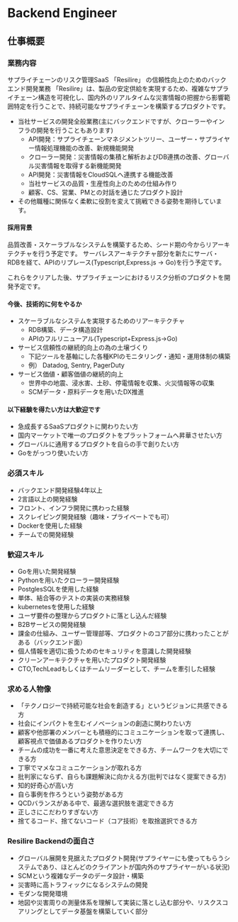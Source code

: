 # Backend Engineer
## 仕事概要
### 業務内容
サプライチェーンのリスク管理SaaS 「Resilire」 の信頼性向上のためのバックエンド開発業務
「Resilire」は、製品の安定供給を実現するため、複雑なサプライチェーン構造を可視化し、国内外のリアルタイムな災害情報の把握から影響範囲特定を行うことで、持続可能なサプライチェーンを構築するプロダクトです。

- 当社サービスの開発全般業務(主にバックエンドですが、クローラーやインフラの開発を行うこともあります)
  - API開発：サプライチェーンマネジメントツリー、ユーザー・サプライヤー情報処理機能の改善、新規機能開発
  - クローラー開発：災害情報の集積と解析およびDB連携の改善、グローバル災害情報を取得する新機能開発
  - API開発：災害情報をCloudSQLへ連携する機能改善
  - 当社サービスの品質・生産性向上のための仕組み作り
  - 顧客、CS、営業、PMとの対話を通じたプロダクト設計
- その他職種に関係なく柔軟に役割を変えて挑戦できる姿勢を期待しています。

#### 採用背景
品質改善・スケーラブルなシステムを構築するため、シード期の今からリアーキテクチャを行う予定です。
サーバレスアーキテクチャ部分を新たにサーバ・RDBを経て、APIのリプレース(Typescript,Express.js -> Go)を行う予定です。

これらをクリアした後、サプライチェーンにおけるリスク分析のプロダクトを開発予定です。

#### 今後、技術的に何をやるか
- スケーラブルなシステムを実現するためのリアーキテクチャ
  - RDB構築、データ構造設計
  - APIのフルリニューアル(Typescript+Express.js→Go)
- サービス信頼性の継続的向上の為の土壌づくり
  - 下記ツールを基軸にした各種KPIのモニタリング・通知・運用体制の構築
  - 例） Datadog, Sentry, PagerDuty
- サービス価値・顧客価値の継続的向上
  - 世界中の地震、浸水害、土砂、停電情報を収集、火災情報等の収集
  - SCMデータ・原料データを用いたDX推進

#### 以下経験を得たい方は大歓迎です
- 急成長するSaaSプロダクトに関わりたい方
- 国内マーケットで唯一のプロダクトをプラットフォームへ昇華させたい方
- グローバルに通用するプロダクトを自らの手で創りたい方
- Goをがっつり使いたい方

### 必須スキル
- バックエンド開発経験4年以上
- 2言語以上の開発経験
- フロント、インフラ開発に携わった経験
- スクレイピング開発経験（趣味・プライベートでも可）
- Dockerを使用した経験
- チームでの開発経験

### 歓迎スキル
- Goを用いた開発経験
- Pythonを用いたクローラー開発経験
- PostglesSQLを使用した経験
- 単体、結合等のテストの実装の実務経験
- kubernetesを使用した経験
- ユーザ要件の整理からプロダクトに落とし込んだ経験
- B2Bサービスの開発経験
- 課金の仕組み、ユーザー管理部等、プロダクトのコア部分に携わったことがある（バックエンド面）
- 個人情報を適切に扱うためのセキュリティを意識した開発経験
- クリーンアーキテクチャを用いたプロダクト開発経験
- CTO,TechLeadもしくはチームリーダーとして、チームを牽引した経験

### 求める人物像
- 「テクノロジーで持続可能な社会を創造する」というビジョンに共感できる方
- 社会にインパクトを生むイノベーションの創造に関わりたい方
- 顧客や他部署のメンバーとも積極的にコミュニケーションを取って連携し、顧客視点で価値あるプロダクトを作りたい方
- チームの成功を一番に考えた意思決定をできる方、チームワークを大切にできる方
- 丁寧でマメなコミュニケーションが取れる方
- 批判家にならず、自らも課題解決に向かえる方(批判ではなく提案できる方)
- 知的好奇心が高い方
- 自ら事例を作ろうという姿勢がある方
- QCDバランスがある中で、最適な選択肢を選定できる方
- 正しさにこだわりすぎない方
- 捨てるコード、捨てないコード（コア技術）を取捨選択できる方

### Resilire Backendの面白さ
- グローバル展開を見据えたプロダクト開発(サプライヤーにも使ってもらうシステムであり、ほとんどのクライアントが国内外のサプライヤーがいる状況)
- SCMという複雑なデータのデータ設計・構築
- 災害時に高トラフィックになるシステムの開発
- モダンな開発環境
- 地図や災害周りの測量体系を理解して実装に落とし込む部分や、リスクスコアリングとしてデータ基盤を構築していく部分
